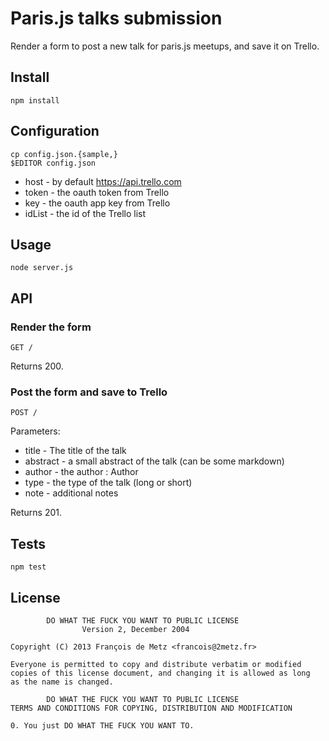 # Paris.js talks submission

Render a form to post a new talk for paris.js meetups, and save it on Trello.

## Install

    npm install

## Configuration

    cp config.json.{sample,}
    $EDITOR config.json

* host - by default https://api.trello.com
* token - the oauth token from Trello
* key - the oauth app key from Trello
* idList - the id of the Trello list

## Usage

    node server.js

## API

### Render the form

    GET /

Returns 200.

### Post the form and save to Trello

    POST /

Parameters:

* title - The title of the talk
* abstract - a small abstract of the talk (can be some markdown)
* author - the author : Author <email>
* type - the type of the talk (long or short)
* note - additional notes

Returns 201.

## Tests

    npm test

## License

            DO WHAT THE FUCK YOU WANT TO PUBLIC LICENSE
                    Version 2, December 2004

    Copyright (C) 2013 François de Metz <francois@2metz.fr>

    Everyone is permitted to copy and distribute verbatim or modified
    copies of this license document, and changing it is allowed as long
    as the name is changed.

            DO WHAT THE FUCK YOU WANT TO PUBLIC LICENSE
    TERMS AND CONDITIONS FOR COPYING, DISTRIBUTION AND MODIFICATION

    0. You just DO WHAT THE FUCK YOU WANT TO.
